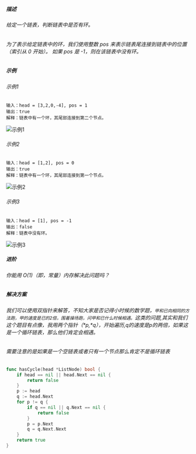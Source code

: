 ##### 描述
###### 给定一个链表，判断链表中是否有环。
###### 为了表示给定链表中的环，我们使用整数 pos 来表示链表尾连接到链表中的位置（索引从 0 开始）。 如果 pos 是 -1，则在该链表中没有环。
##### 示例
###### 示例1
```
输入：head = [3,2,0,-4], pos = 1
输出：true
解释：链表中有一个环，其尾部连接到第二个节点。
```
![示例1](https://assets.leetcode.com/uploads/2018/12/07/circularlinkedlist.png)
###### 示例2
```
输入：head = [1,2], pos = 0
输出：true
解释：链表中有一个环，其尾部连接到第一个节点。
```
![示例2](https://assets.leetcode.com/uploads/2018/12/07/circularlinkedlist_test2.png)
###### 示例3
```
输入：head = [1], pos = -1
输出：false
解释：链表中没有环。
```
![示例3](https://assets.leetcode.com/uploads/2018/12/07/circularlinkedlist_test3.png)
##### 进阶
###### 你能用 O(1)（即，常量）内存解决此问题吗？
##### 解决方案
###### 我们可以使用双指针来解答，不知大家是否记得小时候的数学题，`甲和已向相同的方法跑，甲的速度是已的2倍，围着操场跑，问甲和已什么时候相遇。`这类的问题,其实和我们这个题目有点像，我用两个指针（\*p,\*q），开始遍历,q的速度是p的两倍，如果这是一个循环链表，那么他们肯定会相遇。
###### 需要注意的是如果是一个空链表或者只有一个节点那么肯定不是循环链表
```go
func hasCycle(head *ListNode) bool {
    if head == nil || head.Next == nil {
        return false
    }
    p := head
    q := head.Next
    for p != q {
        if q == nil || q.Next == nil {
            return false
        }
        p = p.Next
        q = q.Next.Next
    }
    return true
}
```
